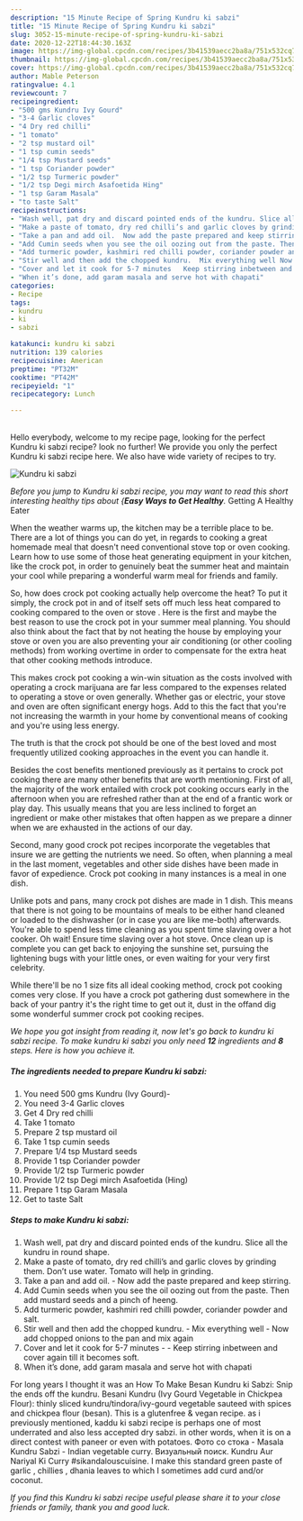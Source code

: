 ```yaml
---
description: "15 Minute Recipe of Spring Kundru ki sabzi"
title: "15 Minute Recipe of Spring Kundru ki sabzi"
slug: 3052-15-minute-recipe-of-spring-kundru-ki-sabzi
date: 2020-12-22T18:44:30.163Z
image: https://img-global.cpcdn.com/recipes/3b41539aecc2ba8a/751x532cq70/kundru-ki-sabzi-recipe-main-photo.jpg
thumbnail: https://img-global.cpcdn.com/recipes/3b41539aecc2ba8a/751x532cq70/kundru-ki-sabzi-recipe-main-photo.jpg
cover: https://img-global.cpcdn.com/recipes/3b41539aecc2ba8a/751x532cq70/kundru-ki-sabzi-recipe-main-photo.jpg
author: Mable Peterson
ratingvalue: 4.1
reviewcount: 7
recipeingredient:
- "500 gms Kundru Ivy Gourd"
- "3-4 Garlic cloves"
- "4 Dry red chilli"
- "1 tomato"
- "2 tsp mustard oil"
- "1 tsp cumin seeds"
- "1/4 tsp Mustard seeds"
- "1 tsp Coriander powder"
- "1/2 tsp Turmeric powder"
- "1/2 tsp Degi mirch Asafoetida Hing"
- "1 tsp Garam Masala"
- "to taste Salt"
recipeinstructions:
- "Wash well, pat dry and discard pointed ends of the kundru. Slice all the kundru in round shape."
- "Make a paste of tomato, dry red chilli’s and garlic cloves by grinding them. Don’t use water. Tomato will help in grinding."
- "Take a pan and add oil.  Now add the paste prepared and keep stirring."
- "Add Cumin seeds when you see the oil oozing out from the paste. Then add mustard seeds and a pinch of heeng."
- "Add turmeric powder, kashmiri red chilli powder, coriander powder and salt."
- "Stir well and then add the chopped kundru.  Mix everything well Now add chopped onions to the pan and mix again"
- "Cover and let it cook for 5-7 minutes   Keep stirring inbetween and cover again till it becomes soft."
- "When it’s done, add garam masala and serve hot with chapati"
categories:
- Recipe
tags:
- kundru
- ki
- sabzi

katakunci: kundru ki sabzi 
nutrition: 139 calories
recipecuisine: American
preptime: "PT32M"
cooktime: "PT42M"
recipeyield: "1"
recipecategory: Lunch

---
```

<br>
Hello everybody, welcome to my recipe page, looking for the perfect Kundru ki sabzi recipe? look no further! We provide you only the perfect Kundru ki sabzi recipe here. We also have wide variety of recipes to try.
<br>


![Kundru ki sabzi](https://img-global.cpcdn.com/recipes/3b41539aecc2ba8a/751x532cq70/kundru-ki-sabzi-recipe-main-photo.jpg)

<i>Before you jump to Kundru ki sabzi recipe, you may want to read this short interesting healthy tips about {<strong>Easy Ways to Get Healthy</strong>.</i>
Getting A Healthy Eater


When the weather warms up, the kitchen may be a terrible place to be. There are a lot of things you can do yet, in regards to cooking a great homemade meal that doesn't need conventional stove top or oven cooking. Learn how to use some of those heat generating equipment in your kitchen, like the crock pot, in order to genuinely beat the summer heat and maintain your cool while preparing a wonderful warm meal for friends and family.

So, how does crock pot cooking actually help overcome the heat? To put it simply, the crock pot in and of itself sets off much less heat compared to cooking compared to the oven or stove . Here is the first and maybe the best reason to use the crock pot in your summer meal planning. You should also think about the fact that by not heating the house by employing your stove or oven you are also preventing your air conditioning (or other cooling methods) from working overtime in order to compensate for the extra heat that other cooking methods introduce.

This makes crock pot cooking a win-win situation as the costs involved with operating a crock marijuana are far less compared to the expenses related to operating a stove or oven generally. Whether gas or electric, your stove and oven are often significant energy hogs. Add to this the fact that you're not increasing the warmth in your home by conventional means of cooking and you're using less energy.

 The truth is that the crock pot should be one of the best loved and most frequently utilized cooking approaches in the event you can handle it.  



Besides the cost benefits mentioned previously as it pertains to crock pot cooking there are many other benefits that are worth mentioning. First of all, the majority of the work entailed with crock pot cooking occurs early in the afternoon when you are refreshed rather than at the end of a frantic work or play day. This usually means that you are less inclined to forget an ingredient or make other mistakes that often happen as we prepare a dinner when we are exhausted in the actions of our day.

Second, many good crock pot recipes incorporate the vegetables that insure we are getting the nutrients we need. So often, when planning a meal in the last moment, vegetables and other side dishes have been made in favor of expedience. Crock pot cooking in many instances is a meal in one dish.

 Unlike pots and pans, many crock pot dishes are made in 1 dish. This means that there is not going to be mountains of meals to be either hand cleaned or loaded to the dishwasher (or in case you are like me-both) afterwards. You're able to spend less time cleaning as you spent time slaving over a hot cooker. Oh wait! Ensure time slaving over a hot stove. Once clean up is complete you can get back to enjoying the sunshine set, pursuing the lightening bugs with your little ones, or even waiting for your very first celebrity.

While there'll be no 1 size fits all ideal cooking method, crock pot cooking comes very close. If you have a crock pot gathering dust somewhere in the back of your pantry it's the right time to get out it, dust in the offand dig some wonderful summer crock pot cooking recipes.


<i>We hope you got insight from reading it, now let's go back to kundru ki sabzi recipe. To make kundru ki sabzi you only need <strong>12</strong> ingredients and <strong>8</strong> steps. Here is how you achieve it.
</i>

##### The ingredients needed to prepare Kundru ki sabzi:

1. You need 500 gms Kundru (Ivy Gourd)-
1. You need 3-4 Garlic cloves
1. Get 4 Dry red chilli
1. Take 1 tomato
1. Prepare 2 tsp mustard oil
1. Take 1 tsp cumin seeds
1. Prepare 1/4 tsp Mustard seeds
1. Provide 1 tsp Coriander powder
1. Provide 1/2 tsp Turmeric powder
1. Provide 1/2 tsp Degi mirch Asafoetida (Hing)
1. Prepare 1 tsp Garam Masala
1. Get to taste Salt


##### Steps to make Kundru ki sabzi:

1. Wash well, pat dry and discard pointed ends of the kundru. Slice all the kundru in round shape.
1. Make a paste of tomato, dry red chilli’s and garlic cloves by grinding them. Don’t use water. Tomato will help in grinding.
1. Take a pan and add oil.  - Now add the paste prepared and keep stirring.
1. Add Cumin seeds when you see the oil oozing out from the paste. Then add mustard seeds and a pinch of heeng.
1. Add turmeric powder, kashmiri red chilli powder, coriander powder and salt.
1. Stir well and then add the chopped kundru.  - Mix everything well - Now add chopped onions to the pan and mix again
1. Cover and let it cook for 5-7 minutes  -  - Keep stirring inbetween and cover again till it becomes soft.
1. When it’s done, add garam masala and serve hot with chapati


For long years I thought it was an How To Make Besan Kundru ki Sabzi: Snip the ends off the kundru. Besani Kundru (Ivy Gourd Vegetable in Chickpea Flour): thinly sliced kundru/tindora/ivy-gourd vegetable sauteed with spices and chickpea flour (besan). This is a glutenfree &amp; vegan recipe. as i previously mentioned, kaddu ki sabzi recipe is perhaps one of most underrated and also less accepted dry sabzi. in other words, when it is on a direct contest with paneer or even with potatoes. Фото со стока - Masala Kundru Sabzi - Indian vegetable curry. Визуальный поиск. Kundru Aur Nariyal Ki Curry #sikandalouscuisine. I make this standard green paste of garlic , chillies , dhania leaves to which I sometimes add curd and/or coconut. 

<i>If you find this Kundru ki sabzi recipe useful please share it to your close friends or family, thank you and good luck.</i>
